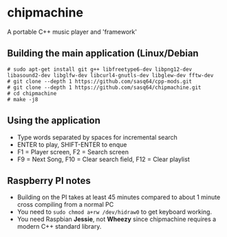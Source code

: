 chipmachine
===========

A portable C++ music player and 'framework'

## Building the main application (Linux/Debian

	# sudo apt-get install git g++ libfreetype6-dev libpng12-dev libasound2-dev libglfw-dev libcurl4-gnutls-dev libglew-dev fftw-dev
	# git clone --depth 1 https://github.com/sasq64/cpp-mods.git
	# git clone --depth 1 https://github.com/sasq64/chipmachine.git
	# cd chipmachine
	# make -j8

## Using the application

* Type words separated by spaces for incremental search
* ENTER to play, SHIFT-ENTER to enque
* F1 = Player screen, F2 = Search screen
* F9 = Next Song, F10 = Clear search field, F12 = Clear playlist

## Raspberry PI notes

* Building on the PI takes at least 45 minutes compared to about 1 minute cross compiling from a normal PC
* You need to `sudo chmod a+rw /dev/hidraw0` to get keyboard working.
* You need Raspbian **Jessie**, not **Wheezy** since chipmachine requires a modern C++ standard library.

